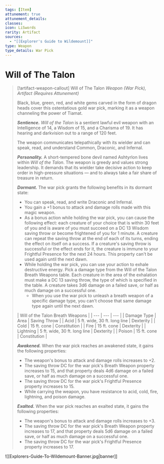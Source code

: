 ```yaml
---
tags: [Item]
attunement: true
attunement_details: 
classes: 
icon: LiSwords
rarity: Artifact
sources:
  - "[[Explorer's Guide to Wildemount]]"
type: Weapon
type_details: War Pick
---
```

# Will of The Talon
>[!artifact-weapon-callout] Will of The Talon
>*Weapon (War Pick), Artifact (Requires Attunement)*
>
>Black, blue, green, red, and white gems carved in the form of dragon heads cover this ostentatious gold war pick, marking it as a weapon channeling the power of Tiamat.
>
>***Sentience.*** *Will of the Talon* is a sentient lawful evil weapon with an Intelligence of 14, a Wisdom of 15, and a Charisma of 19. It has hearing and darkvision out to a range of 120 feet.
>
>The weapon communicates telepathically with its wielder and can speak, read, and understand Common, Draconic, and Infernal.
>
>***Personality.*** A short-tempered bone devil named Ashtyrlon lives within *Will of the Talon*. The weapon is greedy and values strong leadership. It demands that its wielder take decisive action to keep order in high-pressure situations — and to always take a fair share of treasure in return.
>
>***Dormant.*** The war pick grants the following benefits in its dormant state:
>
>* You can speak, read, and write Draconic and Infernal.
>* You gain a +1 bonus to attack and damage rolls made with this magic weapon.
>* As a bonus action while holding the war pick, you can cause the following effect: each creature of your choice that is within 30 feet of you and is aware of you must succeed on a DC 13 Wisdom saving throw or become frightened of you for 1 minute. A creature can repeat the saving throw at the end of each of its turns, ending the effect on itself on a success. If a creature's saving throw is successful or the effect ends for it, the creature is immune to your Frightful Presence for the next 24 hours. This property can't be used again until the next dawn.
>* While holding the war pick, you can use your action to exhale destructive energy. Pick a damage type from the Will of the Talon Breath Weapons table. Each creature in the area of the exhalation must make a DC 13 saving throw, the type of which is specified in the table. A creature takes 3d6 damage on a failed save, or half as much damage on a successful one.
>	+ When you use the war pick to unleash a breath weapon of a specific damage type, you can't choose that same damage type again until the next dawn.
>
>
>
>| Will of the Talon Breath Weapons |
>| --- | --- | --- |
>| Damage Type | Area | Saving Throw |
>| Acid | 5 ft. wide, 30 ft. long line | Dexterity |
>| Cold | 15 ft. cone | Constitution |
>| Fire | 15 ft. cone | Dexterity |
>| Lightning | 5 ft. wide, 30 ft. long line | Dexterity |
>| Poison | 15 ft. cone | Constitution |
>
>***Awakened.*** When the war pick reaches an awakened state, it gains the following properties:
>
>* The weapon's bonus to attack and damage rolls increases to +2.
>* The saving throw DC for the war pick's Breath Weapon property increases to 15, and that property deals 4d6 damage on a failed save, or half as much damage on a successful one.
>* The saving throw DC for the war pick's Frightful Presence property increases to 15.
>* While carrying the weapon, you have resistance to acid, cold, fire, lightning, and poison damage.
>
>***Exalted.*** When the war pick reaches an exalted state, it gains the following properties:
>
>* The weapon's bonus to attack and damage rolls increases to +3.
>* The saving throw DC for the war pick's Breath Weapon property increases to 17, and that property deals 5d6 damage on a failed save, or half as much damage on a successful one.
>* The saving throw DC for the war pick's Frightful Presence property increases to 17.

![[Explorers-Guide-To-Wildemount-Banner.jpg|banner]]
